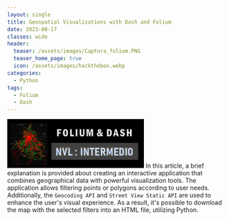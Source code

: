 ```yaml
---
layout: single
title: Geospatial Visualizations with Dash and Folium
date: 2023-08-17 
classes: wide
header:
  teaser: /assets/images/Captura_folium.PNG
  teaser_home_page: true
  icon: /assets/images/hackthebox.webp
categories:
  - Python
tags:
  - Folium
  - Dash
---
```

![](/assets/images/Captura_folium.PNG)
In this article, a brief explanation is provided about creating an interactive application that combines geographical data with powerful visualization tools. The application allows filtering points or polygons according to user needs. Additionally, the `Geocoding API` and `Street View Static API` are used to enhance the user's visual experience. As a result, it's possible to download the map with the selected filters into an HTML file, utilizing Python.


